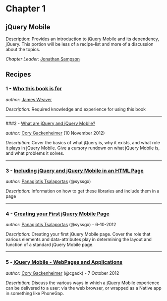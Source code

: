 # Chapter 1

## jQuery Mobile

Description: Provides an introduction to jQuery Mobile and its dependency, jQuery. This portion will be less of a recipe-list and more of a discussion about the topics.

*Chapter Leader:* <a href="mailto:jsampson@appendto.com">Jonathan Sampson</a>

## Recipes

### 1 - <a href="/jquerymobilecookbook/book/blob/master/1-jquery-mobile-basics/recipe-1.adoc">Who this book is for</a>

*author:* <a href="mailto:james@jwadeweaver.com">James Weaver</a>

*Description:* Required knowledge and experience for using this book

---

###2 - <a href="/jquerymobilecookbook/book/blob/master/1-jquery-mobile-basics/recipe-2.adoc">What are jQuery and jQuery Mobile?</a>

*author:* <a href="mailto:cory.gack@gmail.com">Cory Gackenheimer</a> (10 November 2012)

*Description:* Cover the basics of what jQuery is, why it exists, and what role it plays in jQuery Mobile. Give a cursory rundown on what jQuery Mobile is, and what problems it solves.

---

### 3 - <a href="/jquerymobilecookbook/book/blob/master/1-jquery-mobile-basics/recipe-3.adoc">Including jQuery and jQuery Mobile in an HTML Page</a>

*author:* <a href="mailto:sys.sgx@gmail.com">Panagiotis Tsalaportas</a> (@syssgx)

*Description:* Information on how to get these libraries and include them in a page

---

### 4 - <a href="/jquerymobilecookbook/book/blob/master/1-jquery-mobile-basics/recipe-4.adoc">Creating your First jQuery Mobile Page</a>

*author:* <a href="mailto:sys.sgx@gmail.com">Panagiotis Tsalaportas</a> (@syssgx) - 6-10-2012

*Description:* Creating your first jQuery Mobile page. Cover the role that various elements and data-attributes play in determining the layout and function of a standard jQuery Mobile page.

---

### 5 - <a href="/jquerymobilecookbook/book/blob/master/1-jquery-mobile-basics/recipe-5.adoc">jQuery Mobile - WebPages and Applications</a>

*author:* <a href="mailto:cory.gack@gmail.com">Cory Gackenheimer</a> (@cgack) - 7 October 2012

*Description:* Discuss the various ways in which a jQuery Mobile experience can be delivered to a user: via the web browser, or wrapped as a Native app in something like PhoneGap.
